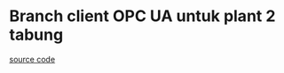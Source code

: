# Branch client OPC UA untuk plant 2 tabung

[source code](https://github.com/AidaSuswantoUGM/lampiranskripsi/blob/2tabung/client/client.c)
